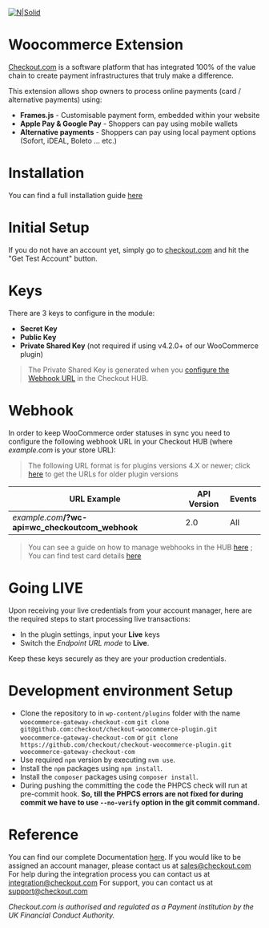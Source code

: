 [![N|Solid](https://cdn.checkout.com/img/checkout-logo-online-payments.jpg)](https://checkout.com/)

# Woocommerce Extension
[Checkout.com](https://www.checkout.com "Checkout.com") is a software platform that has integrated 100% of the value chain to create payment infrastructures that truly make a difference.

This extension allows shop owners to process online payments (card / alternative payments) using:
  - **Frames.js** - Customisable payment form, embedded within your website
  - **Apple Pay & Google Pay** - Shoppers can pay using mobile wallets
  - **Alternative payments** - Shoppers can pay using local payment options (Sofort, iDEAL, Boleto ... etc.)

# Installation
You can find a full installation guide [here](https://github.com/checkout/checkout-woocommerce-plugin/wiki/Installation)

# Initial Setup
If you do not have an account yet, simply go to [checkout.com](https://checkout.com/) and hit the "Get Test Account" button.

# Keys
There are 3 keys to configure in the module:
- **Secret Key**
- **Public Key**
- **Private Shared Key** (not required if using v4.2.0+ of our WooCommerce plugin)

> The Private Shared Key is generated when you [configure the Webhook URL](https://docs.checkout.com/the-hub/manage-webhooks) in the Checkout HUB.

# Webhook
In order to keep WooCommerce order statuses in sync you need to configure the following webhook URL in your Checkout HUB (where _example.com_ is your store URL):

> The following URL format is for plugins versions 4.X or newer; click [here](https://github.com/checkout/checkout-woocommerce-plugin/wiki/URLs--2.x) to get the URLs for older plugin versions


| URL Example | API Version | Events |
| ------ | ------ | ------ |
| _example.com_**/?wc-api=wc_checkoutcom_webhook** &nbsp;&nbsp;&nbsp;&nbsp;&nbsp;&nbsp;&nbsp;&nbsp;&nbsp; | 2.0 | All |

> You can see a guide on how to manage webhooks in the HUB [here](https://docs.checkout.com/the-hub/manage-webhooks) ; You can find test card details [here](https://docs.checkout.com/testing)

# Going LIVE

Upon receiving your live credentials from your account manager, here are the required steps to start processing live transactions:

- In the plugin settings, input your **Live** keys
- Switch the _Endpoint URL mode_ to **Live**.

Keep these keys securely as they are your production credentials. 

# Development environment Setup

- Clone the repository to in `wp-content/plugins` folder with the name `woocommerce-gateway-checkout-com`
  `git clone git@github.com:checkout/checkout-woocommerce-plugin.git woocommerce-gateway-checkout-com`
  or
  `git clone https://github.com/checkout/checkout-woocommerce-plugin.git woocommerce-gateway-checkout-com`
- Use required `npm` version by executing `nvm use`.
- Install the `npm` packages using `npm install`.
- Install the `composer` packages using `composer install`.
- During pushing the committing the code the PHPCS check will run at pre-commit hook. **So, till the PHPCS errors are not fixed for during commit we have to use `--no-verify` option in the git commit command.**


# Reference

You can find our complete Documentation [here](http://docs.checkout.com/).
If you would like to be assigned an account manager, please contact us at sales@checkout.com
For help during the integration process you can contact us at integration@checkout.com
For support, you can contact us at support@checkout.com

_Checkout.com is authorised and regulated as a Payment institution by the UK Financial Conduct Authority._
